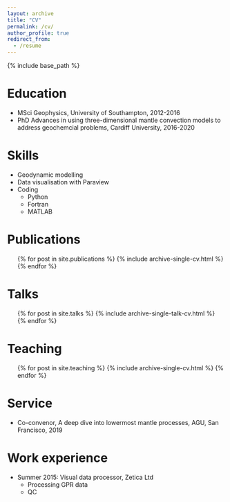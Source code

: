 ```yaml
---
layout: archive
title: "CV"
permalink: /cv/
author_profile: true
redirect_from:
  - /resume
---
```


{% include base_path %}

Education
======
* MSci Geophysics, University of Southampton, 2012-2016
* PhD Advances in using three-dimensional mantle convection models to address geochemcial problems, Cardiff University, 2016-2020
  
Skills
======
* Geodynamic modelling
* Data visualisation with Paraview
* Coding
  * Python
  * Fortran
  * MATLAB

Publications
======
  <ul>{% for post in site.publications %}
    {% include archive-single-cv.html %}
  {% endfor %}</ul>
  
Talks
======
  <ul>{% for post in site.talks %}
    {% include archive-single-talk-cv.html %}
  {% endfor %}</ul>
  
Teaching
======
  <ul>{% for post in site.teaching %}
    {% include archive-single-cv.html %}
  {% endfor %}</ul>
  
Service
======
* Co-convenor, A deep dive into lowermost mantle processes, AGU, San Francisco, 2019


Work experience
======
* Summer 2015: Visual data processor, Zetica Ltd
  * Processing GPR data
  * QC

